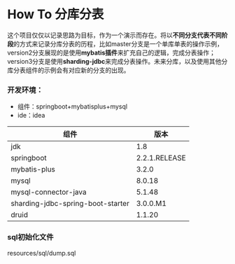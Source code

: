 # How To 分库分表

这个项目仅仅以记录思路为目标，作为一个演示而存在。将以**不同分支代表不同阶段**的方式来记录分库分表的历程，比如master分支是一个单库单表的操作示例，version2分支展现的是使用**mybatis插件**来扩充自己的逻辑，完成分表操作；version3分支是使用**sharding-jdbc**来完成分表操作。未来分库，以及使用其他分库分表组件的示例会有对应新的分支的出现。


### 开发环境：

 - 组件：springboot+mybatisplus+mysql
 - ide：idea


|组件|版本  |
|--|--|
| jdk |1.8  |
|springboot|2.2.1.RELEASE|
|mybatis-plus|3.2.0|
|mysql|8.0.18|
|mysql-connector-java|5.1.48|
|sharding-jdbc-spring-boot-starter|3.0.0.M1|
|druid|1.1.20|


### sql初始化文件
resources/sql/dump.sql
